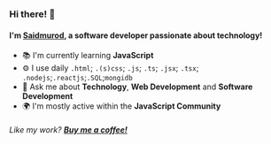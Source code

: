 
### Hi there! 👋

#### I'm [**Saidmurod**](https://saidmurod.uz), a software developer passionate about technology!

- 📚 I'm currently learning **JavaScript**
- ⚙️ I use daily `.html`; `.(s)css`; `.js`; `.ts`; `.jsx`; `.tsx`; `.nodejs`;`.reactjs`;`.SQL`;`mongidb`
- 💬 Ask me about **Technology**, **Web Development** and **Software Development**
- 🌍 I'm mostly active within the **JavaScript Community**

###### Like my work? [**Buy me a coffee!**](https://payme.uz/@saidmurodjon)
